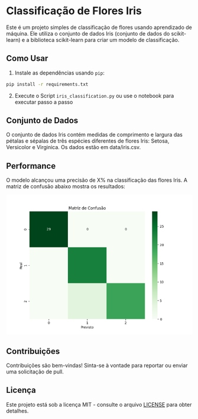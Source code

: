 # Classificação de Flores Iris

Este é um projeto simples de classificação de flores usando aprendizado de máquina. Ele utiliza o conjunto de dados Iris (conjunto de dados do scikit-learn) e a biblioteca scikit-learn para criar um modelo de classificação.

## Como Usar

1. Instale as dependências usando `pip`:

```bash
pip install -r requirements.txt
```

2. Execute o Script `iris_classification.py` ou use o notebook para executar passo a passo

## Conjunto de Dados

O conjunto de dados Iris contém medidas de comprimento e largura das pétalas e sépalas de três espécies diferentes de flores Iris: Setosa, Versicolor e Virginica. Os dados estão em data/iris.csv.

## Performance

O modelo alcançou uma precisão de X% na classificação das flores Iris. A matriz de confusão abaixo mostra os resultados:

![Alt text](performance_graph.png)

## Contribuições

Contribuições são bem-vindas! Sinta-se à vontade para reportar ou enviar uma solicitação de pull.

## Licença

Este projeto está sob a licença MIT - consulte o arquivo [LICENSE](LICENSE) para obter detalhes.
